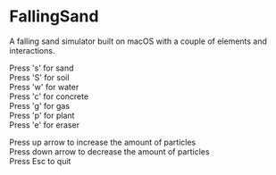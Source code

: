 # FallingSand
  
A falling sand simulator built on macOS with a couple of elements and interactions.  
  
Press 's' for sand  
Press 'S' for soil  
Press 'w' for water  
Press 'c' for concrete  
Press 'g' for gas  
Press 'p' for plant  
Press 'e' for eraser  
  
Press up arrow to increase the amount of particles  
Press down arrow to decrease the amount of particles  
Press Esc to quit  
